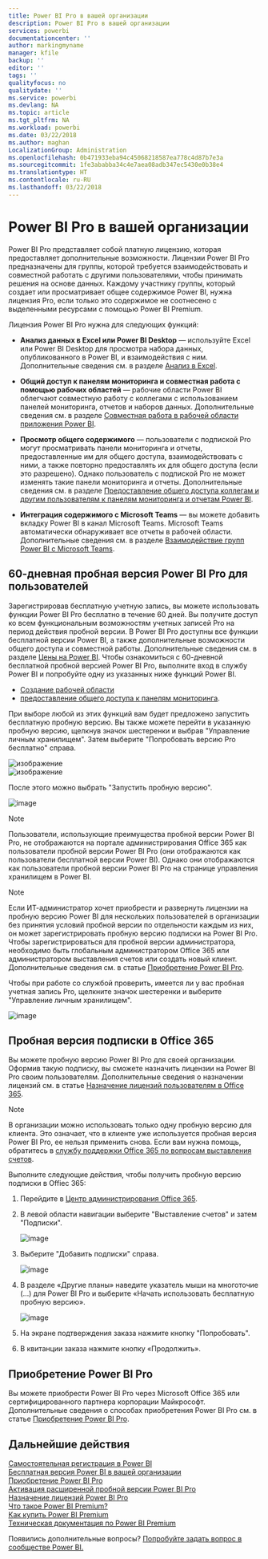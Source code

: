 ```yaml
---
title: Power BI Pro в вашей организации
description: Power BI Pro в вашей организации
services: powerbi
documentationcenter: ''
author: markingmyname
manager: kfile
backup: ''
editor: ''
tags: ''
qualityfocus: no
qualitydate: ''
ms.service: powerbi
ms.devlang: NA
ms.topic: article
ms.tgt_pltfrm: NA
ms.workload: powerbi
ms.date: 03/22/2018
ms.author: maghan
LocalizationGroup: Administration
ms.openlocfilehash: 0b471933eba94c45068218587ea778c4d87b7e3a
ms.sourcegitcommit: 1fe3ababba34c4e7aea08adb347ec5430e0b38e4
ms.translationtype: HT
ms.contentlocale: ru-RU
ms.lasthandoff: 03/22/2018
---
```

# <a name="power-bi-pro-in-your-organization"></a>Power BI Pro в вашей организации

Power BI Pro представляет собой платную лицензию, которая предоставляет дополнительные возможности. Лицензии Power BI Pro предназначены для группы, которой требуется взаимодействовать и совместной работать с другими пользователями, чтобы принимать решения на основе данных.  Каждому участнику группы, который создает или просматривает общее содержимое Power BI, нужна лицензия Pro, если только это содержимое не соотнесено с выделенными ресурсами с помощью Power BI Premium.

Лицензия Power BI Pro нужна для следующих функций:

* **Анализ данных в Excel или Power BI Desktop** — используйте Excel или Power BI Desktop для просмотра набора данных, опубликованного в Power BI, и взаимодействия с ним. Дополнительные сведения см. в разделе [Анализ в Excel](service-analyze-in-excel.md).

* **Общий доступ к панелям мониторинга и совместная работа с помощью рабочих областей** — рабочие области Power BI облегчают совместную работу с коллегами с использованием панелей мониторинга, отчетов и наборов данных. Дополнительные сведения см. в разделе [Совместная работа в рабочей области приложения Power BI](service-collaborate-power-bi-workspace.md).

* **Просмотр общего содержимого** — пользователи с подпиской Pro могут просматривать панели мониторинга и отчеты, предоставленные им для общего доступа, взаимодействовать с ними, а также повторно предоставлять их для общего доступа (если это разрешено). Однако пользователь с подпиской Pro не может изменять такие панели мониторинга и отчеты. Дополнительные сведения см. в разделе [Предоставление общего доступа коллегам и другим пользователям к панелям мониторинга и отчетам Power BI](service-share-dashboards.md).

* **Интеграция содержимого с Microsoft Teams** — вы можете добавить вкладку Power BI в канал Microsoft Teams. Microsoft Teams автоматически обнаруживает все отчеты в рабочей области. Дополнительные сведения см. в разделе [Взаимодействие групп Power BI с Microsoft Teams](https://powerbi.microsoft.com/en-us/blog/power-bi-teams-up-with-microsoft-teams/). 

## <a name="power-bi-pro-60-day-trial-for-individuals"></a>60-дневная пробная версия Power BI Pro для пользователей

Зарегистрировав бесплатную учетную запись, вы можете использовать функции Power BI Pro бесплатно в течение 60 дней. Вы получите доступ ко всем функциональным возможностям учетных записей Pro на период действия пробной версии. В Power BI Pro доступны все функции бесплатной версии Power BI, а также дополнительные возможности общего доступа и совместной работы. Дополнительные сведения см. в разделе [Цены на Power BI](https://powerbi.microsoft.com/en-us/pricing/). Чтобы ознакомиться с 60-дневной бесплатной пробной версией Power BI Pro, выполните вход в службу Power BI и попробуйте одну из указанных ниже функций Power BI.

* [Создание рабочей области](service-create-distribute-apps.md)
* [предоставление общего доступа к панелям мониторинга](service-share-dashboards.md).

При выборе любой из этих функций вам будет предложено запустить бесплатную пробную версию. Вы также можете перейти в указанную пробную версию, щелкнув значок шестеренки и выбрав "Управление личным хранилищем". Затем выберите "Попробовать версию Pro бесплатно" справа.

   ![изображение](media/service-power-bi-pro-in-your-organization/service-power-bi-pro-in-your-organization-01.png)
   </br>
   ![изображение](media/service-power-bi-pro-in-your-organization/service-power-bi-pro-in-your-organization-02.png)

После этого можно выбрать "Запустить пробную версию".

   ![image](media/service-power-bi-pro-in-your-organization/service-power-bi-pro-in-your-organization-03.png)

> [!NOTE]
> Пользователи, использующие преимущества пробной версии Power BI Pro, не отображаются на портале администрирования Office 365 как пользователи пробной версии Power BI Pro (они отображаются как пользователи бесплатной версии Power BI). Однако они отображаются как пользователи пробной версии Power BI Pro на странице управления хранилищем в Power BI.
>

> [!NOTE]
> Если ИТ-администратор хочет приобрести и развернуть лицензии на пробную версию Power BI для нескольких пользователей в организации без принятия условий пробной версии по отдельности каждым из них, он может зарегистрировать пробную версию подписки на Power BI Pro. Чтобы зарегистрироваться для пробной версии администратора, необходимо быть глобальным администратором Office 365 или администратором выставления счетов или создать новый клиент. Дополнительные сведения см. в статье [Приобретение Power BI Pro](service-admin-purchasing-power-bi-pro.md).
>

Чтобы при работе со службой проверить, имеется ли у вас пробная учетная запись Pro, щелкните значок шестеренки и выберите "Управление личным хранилищем".

   ![image](media/service-power-bi-pro-in-your-organization/service-power-bi-pro-in-your-organization-04.png)

## <a name="subscription-trial-in-office-365"></a>Пробная версия подписки в Office 365

Вы можете пробную версию Power BI Pro для своей организации. Оформив такую подписку, вы сможете назначить лицензии на Power BI Pro своим пользователям. Дополнительные сведения о назначении лицензий см. в статье [Назначение лицензий пользователям в Office 365](https://support.office.com/en-us/article/assign-licenses-to-users-in-office-365-for-business-997596b5-4173-4627-b915-36abac6786dc?ui=en-US&rs=en-US&ad=US).

> [!NOTE]
> В организации можно использовать только одну пробную версию для клиента. Это означает, что в клиенте уже используется пробная версия Power BI Pro, ее нельзя применить снова. Если вам нужна помощь, обратитесь в [службу поддержки Office 365 по вопросам выставления счетов](https://support.office.microsoft.com/en-us/article/contact-support-for-business-products-admin-help-32a17ca7-6fa0-4870-8a8d-e25ba4ccfd4b?CorrelationId=552bbf37-214f-4202-80cb-b94240dcd671&ui=en-US&rs=en-US&ad=US).
>

Выполните следующие действия, чтобы получить пробную версию подписки в Offiec 365:

1. Перейдите в [Центр администрирования Office 365](https://portal.office.com/adminportal/home#/homepage).
2. В левой области навигации выберите "Выставление счетов" и затем "Подписки".

   ![image](media/service-power-bi-pro-in-your-organization/service-power-bi-pro-in-your-organization-05.png)

3. Выберите "Добавить подписки" справа.

   ![image](media/service-power-bi-pro-in-your-organization/service-power-bi-pro-in-your-organization-06.png)

4. В разделе «Другие планы» наведите указатель мыши на многоточие (…) для Power BI Pro и выберите «Начать использовать бесплатную пробную версию».

   ![image](media/service-power-bi-pro-in-your-organization/service-power-bi-pro-in-your-organization-07.png) 

5. На экране подтверждения заказа нажмите кнопку "Попробовать".
6. В квитанции заказа нажмите кнопку «Продолжить».

## <a name="purchasing-power-bi-pro"></a>Приобретение Power BI Pro

Вы можете приобрести Power BI Pro через Microsoft Office 365 или сертифицированного партнера корпорации Майкрософт. Дополнительные сведения о способах приобретения Power BI Pro см. в статье [Приобретение Power BI Pro](service-admin-purchasing-power-bi-pro.md).

## <a name="next-steps"></a>Дальнейшие действия
[Самостоятельная регистрация в Power BI](service-admin-signing-up-for-power-bi-with-a-new-office-365-trial.md)
<br/>
[Бесплатная версия Power BI в вашей организации](service-admin-service-free-in-your-organization.md)
<br/>
[Приобретение Power BI Pro](service-admin-purchasing-power-bi-pro.md)
<br/>
[Активация расширенной пробной версии Power BI Pro](service-extended-pro-trial.md)
<br/>
[Назначение лицензий Power BI Pro](service-admin-assigning-power-bi-pro-licenses.md)
<br/>
[Что такое Power BI Premium?](service-admin-premium-manage.md)
<br/>
[Как купить Power BI Premium](service-admin-premium-purchase.md)
<br/>
[Техническая документация по Power BI Premium](https://aka.ms/pbipremiumwhitepaper)

Появились дополнительные вопросы? [Попробуйте задать вопрос в сообществе Power BI.](https://community.powerbi.com/)